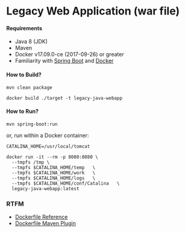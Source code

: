 
# Legacy Web Application (war file)

#### Requirements

* Java 8 (JDK)
* Maven
* Docker v17.09.0-ce (2017-09-26) or greater
* Familiarity with [Spring Boot](https://projects.spring.io/spring-boot/) and [Docker](https://docs.docker.com/engine/docker-overview/)    

#### How to Build?

```
mvn clean package
```

```
docker build ./target -t legacy-java-webapp
```

#### How to Run? 

```
mvn spring-boot:run
```

or, run within a Docker container:

```
CATALINA_HOME=/usr/local/tomcat

docker run -it --rm -p 8080:8080 \
  --tmpfs /tmp \
  --tmpfs $CATALINA_HOME/temp   \
  --tmpfs $CATALINA_HOME/work   \
  --tmpfs $CATALINA_HOME/logs   \
  --tmpfs $CATALINA_HOME/conf/Catalina   \
  legacy-java-webapp:latest
```

### RTFM

* [Dockerfile Reference](https://docs.docker.com/engine/reference/builder/)
* [Dockerfile Maven Plugin](https://github.com/spotify/dockerfile-maven#dockerfile-maven)